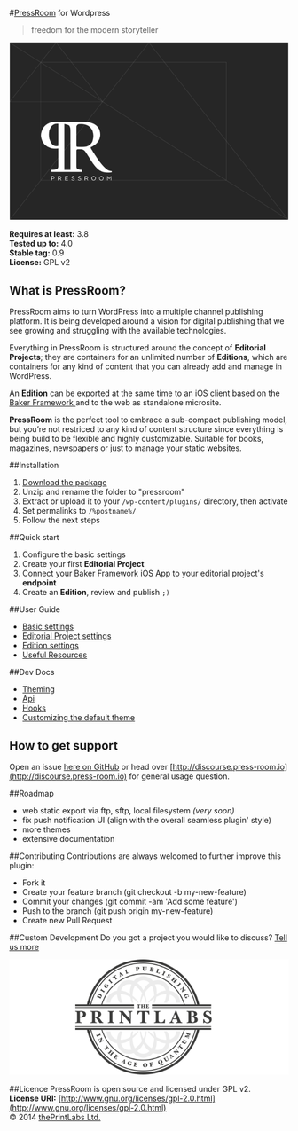 #[PressRoom](http://press-room.io/) for Wordpress

>freedom for the modern storyteller

<a>![](PR-github.png?raw=true "PressRoom for Wordpress")</a>

**Requires at least:** 3.8    
**Tested up to:** 4.0    
**Stable tag:** 0.9    
**License:** GPL v2   

## What is PressRoom?
PressRoom aims to turn WordPress into a multiple channel publishing platform. It is being developed around a vision for digital publishing that we see growing and struggling with the available technologies. 

Everything in PressRoom is structured around the concept of **Editorial Projects**; they are containers for an unlimited number of **Editions**, which are containers for any kind of content that you can already add and manage in WordPress. 

An **Edition** can be exported at the same time to an iOS client based on the [Baker Framework ](https://github.com/bakerframework/baker) and to the web as standalone microsite. 

**PressRoom** is the perfect tool to embrace a sub-compact publishing model, but you’re not restriced to any kind of content structure since everything is being build to be flexible and highly customizable. Suitable for books, magazines, newspapers or just to manage your static websites.  

##Installation

1. [Download the package](https://github.com/thePrintLabs/pressroom/archive/master.zip)
2. Unzip and rename the folder to "pressroom"
3. Extract or upload it to your ```/wp-content/plugins/``` directory, then activate
4. Set permalinks to ```/%postname%/```
5. Follow the next steps

##Quick start
1. Configure the basic settings
2. Create your first **Editorial Project**
3. Connect your Baker Framework iOS App to your editorial project's **endpoint**
4. Create an **Edition**, review and publish ```;)```

##User Guide

- [Basic settings](wiki/Basic-settings) 
- [Editorial Project settings](wiki/Editorial-Project-settings)
- [Edition settings](wiki/Edition)
- [Useful Resources](wiki/Useful-Resources)

##Dev Docs

- [Theming](wiki/Theming) 
- [Api](wiki/Api)
- [Hooks](wiki/Hooks)
-  [Customizing the default theme](wiki/Customizing-the-default-theme)

## How to get support
Open an issue [here on GitHub](https://github.com/thePrintLabs/pressroom/issues) or head over [http://discourse.press-room.io](http://discourse.press-room.io) for general usage question.

##Roadmap

- web static export via ftp, sftp, local filesystem *(very soon)*
- fix push notification UI (align with the overall seamless plugin' style)
- more themes
- extensive documentation

##Contributing
Contributions are always welcomed to further improve this plugin:

- Fork it
- Create your feature branch (git checkout -b my-new-feature)
- Commit your changes (git commit -am 'Add some feature')
- Push to the branch (git push origin my-new-feature)
- Create new Pull Request


##Custom Development
Do you got a project you would like to discuss? [Tell us more](https://theprintlabs.typeform.com/to/QyHaBj)

<a href="http://theprintlabs.com" title="thePrintLabs" alt="thePrintLabs" target="_blank">![](logo.png?raw=true "thePrintlabs")<a>

##Licence
PressRoom is open source and licensed under GPL v2.    
**License URI:** [http://www.gnu.org/licenses/gpl-2.0.html](http://www.gnu.org/licenses/gpl-2.0.html)    
© 2014 [thePrintLabs Ltd.](http://theprintlabs.com)

